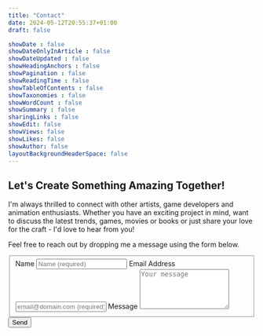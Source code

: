 ```yaml
---
title: "Contact"
date: 2024-05-12T20:55:37+01:00
draft: false

showDate : false
showDateOnlyInArticle : false
showDateUpdated : false
showHeadingAnchors : false
showPagination : false
showReadingTime : false
showTableOfContents : false
showTaxonomies : false 
showWordCount : false
showSummary : false
sharingLinks : false
showEdit: false
showViews: false
showLikes: false
showAuthor: false
layoutBackgroundHeaderSpace: false
---
```


## Let's Create Something Amazing Together!

I'm always thrilled to connect with other artists, game developers and animation enthusiasts. Whether you have an
exciting project in mind, want to discuss the latest trends, games, movies or books or just share your love for
the craft - I'd love to hear from you!

Feel free to reach out by dropping me a message using the form below.

<form id="fs-frm" name="simple-contact-form" accept-charset="utf-8" action="https://formspree.io/f/mwkgqrgy" method="post">
  <fieldset id="fs-frm-inputs">
    <label for="full-name">Name</label>
    <input type="text" name="name" id="full-name" placeholder="Name (required)" required="">
    <label for="email-address">Email Address</label>
    <input type="email" name="_replyto" id="email-address" placeholder="email@domain.com (required)" required="">
    <label for="message">Message</label>
    <textarea rows="5" name="message" id="message" placeholder="Your message" required=""></textarea>
    <input type="hidden" name="_subject" id="email-subject" value="Contact Form Submission">
  </fieldset>
  <input type="submit" value="Send">
</form>
